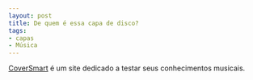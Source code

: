 ```yaml
---
layout: post
title: De quem é essa capa de disco?
tags:
- capas
- Música
---
```


[CoverSmart](http://coversmartquiz.com/) é um site dedicado a testar seus conhecimentos musicais.
